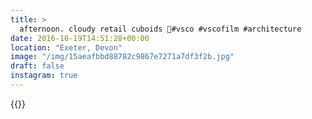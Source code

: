 ```yaml
---
title: >
  afternoon. cloudy retail cuboids 🕋#vsco #vscofilm #architecture
date: 2016-10-19T14:51:28+00:00
location: "Exeter, Devon"
image: "/img/15aeafbbd88782c9867e7271a7df3f2b.jpg"
draft: false
instagram: true
---
```


{{<photo src="/img/15aeafbbd88782c9867e7271a7df3f2b.jpg">}}
